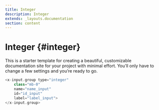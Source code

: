 ```yaml
---
title: Integer
description: Integer
extends: _layouts.documentation
section: content
---
```


# Integer {#integer}

This is a starter template for creating a beautiful, customizable documentation site for your project with minimal effort. You’ll only have to change a few settings and you’re ready to go.

```php
<x-input.group type="integer"
    class="mb-0"
    name="name_input"
    id="id_input"
    label="label_input">
</x-input.group>
```